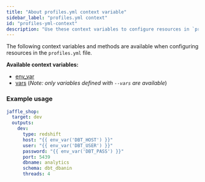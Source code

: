 ```yaml
---
title: "About profiles.yml context variable"
sidebar_label: "profiles.yml context"
id: "profiles-yml-context"
description: "Use these context variables to configure resources in `profiles.yml` file."
---
```


The following context variables and methods are available when configuring
resources in the `profiles.yml` file.

**Available context variables:**
- [env_var](env_var)
- [vars](var) (_Note: only variables defined with `--vars` are available_)

### Example usage

<File name="~/.dbt/profiles.yml">

```yml
jaffle_shop:
  target: dev
  outputs:
    dev:
      type: redshift
      host: "{{ env_var('DBT_HOST') }}"
      user: "{{ env_var('DBT_USER') }}"
      password: "{{ env_var('DBT_PASS') }}"
      port: 5439
      dbname: analytics
      schema: dbt_dbanin
      threads: 4
```

</File>
